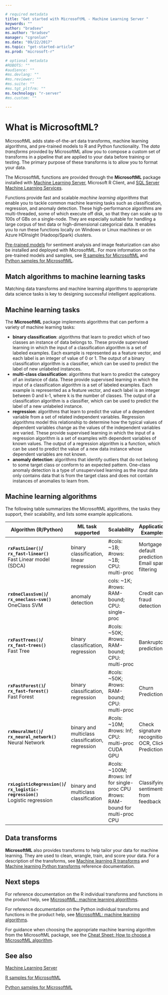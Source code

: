 ```yaml
---

# required metadata
title: "Get started with MicrosoftML - Machine Learning Server "
keywords: ""
author: "bradsev"
ms.author: "bradsev"
manager: "cgronlun"
ms.date: "09/22/2017"
ms.topic: "get-started-article"
ms.prod: "microsoft-r"

# optional metadata
#ROBOTS: ""
#audience: ""
#ms.devlang: ""
#ms.reviewer: ""
#ms.suite: ""
#ms.tgt_pltfrm: ""
ms.technology: "r-server"
#ms.custom: ""

---
```


# What is MicrosoftML?

MicrosoftML adds state-of-the-art data transforms, machine learning algorithms, and pre-trained models to R and Python functionality. The *data transforms* provided by MicrosoftML allow you to compose a custom set of transforms in a pipeline that are applied to your data before training or testing. The primary purpose of these transforms is to allow you to format your data. 

The MicrosoftML functions are provided through the **MicrosoftML** package installed with [Machine Learning Server](../what-is-machine-learning-server.md), Microsoft R Client, and [SQL Server Machine Learning Services](https://docs.microsoft.com/sql/advanced-analytics/getting-started-with-machine-learning-services).

Functions provide fast and scalable *machine learning algorithms* that enable you to tackle common machine learning tasks such as classification, regression, and anomaly detection. These high-performance algorithms are multi-threaded, some of which execute off disk, so that they can scale up to 100s of GBs on a single-node. They are especially suitable for handling a large corpus of text data or high-dimensional categorical data. It enables you to run these functions locally on Windows or Linux machines or on Azure HDInsight (Hadoop/Spark) clusters.

[Pre-trained models](../install/microsoftml-install-pretrained-models.md) for sentiment analysis and image featurization can also be installed and deployed with MicrosoftML. For more information on the pre-trained models and samples, see [R samples for MicrosoftML](sample-microsoftml.md) and [Python samples for MicrosoftML](../python/samples-microsoftml-python.md).

## Match algorithms to machine learning tasks

Matching data transforms and machine learning algorithms to appropriate data science tasks is key to designing successful intelligent applications.

## Machine learning tasks

The **MicrosoftML** package implements algorithms that can perform a variety of machine learning tasks:

- **binary classification**: algorithms that learn to predict which of two classes an instance of data belongs to. These provide supervised learning in which the input of a classification algorithm is a set of labeled examples. Each example is represented as a feature vector, and each label is an integer of value of 0 or 1. The output of a binary classification algorithm is a classifier, which can be used to predict the label of new unlabeled instances.
- **multi-class classification**: algorithms that learn to predict the category of an instance of data. These provide supervised learning in which the input of a classification algorithm is a set of labeled examples. Each example is represented as a feature vector, and each label is an integer between 0 and k-1, where k is the number of classes. The output of a classification algorithm is a classifier, which can be used to predict the label of a new unlabeled instance.
- **regression**: algorithms that learn to predict the value of a dependent variable from a set of related independent variables. Regression algorithms model this relationship to determine how the typical values of dependent variables change as the values of the independent variables are varied. These provide supervised learning in which the input of a regression algorithm is a set of examples with dependent variables of known values. The output of a regression algorithm is a function, which can be used to predict the value of a new data instance whose dependent variables are not known.
- **anomaly detection**: algorithms that identify outliers that do not belong to some target class or conform to an expected pattern. One-class anomaly detection is a type of unsupervised learning as the input data only contains data that is from the target class and does not contain instances of anomalies to learn from.

## Machine learning algorithms

The following table summarizes the MicrosoftML algorithms, the tasks they support, their scalability, and lists some example applications.

Algorithm (R/Python) | ML task supported | Scalability | Application Examples
--------- | ----------------- | ------------ | -----------
**`rxFastLiner()`/<br>`rx_fast-linear()`** <br>Fast Linear model <br>(SDCA) |  binary classification, linear regression | #cols: ~1B;<br> #rows: ~1B;<br> CPU: multi-proc | Mortgage default prediction, Email spam filtering
**`rxOneClassSvm()`/<br>`rx_oneclass-svm()`** <br>OneClass SVM | anomaly detection | cols: ~1K;<br> #rows: RAM-bound;<br> CPU: single-proc | Credit card fraud detection
**`rxFastTrees()`/<br>`rx_fast-trees()`** <br>Fast Tree | binary classification, regression | #cols: ~50K;<br> #rows: RAM-bound;<br> CPU: multi-proc | Bankruptcy prediction
**`rxFastForest()`/<br>`rx_fast-forest()`** <br>Fast Forest | binary classification, regression | #cols: ~50K;<br> #rows: RAM-bound;<br> CPU: multi-proc | Churn Prediction
**`rxNeuralNet()`/<br>`rx_neural_network()`** <br>Neural Network | binary and multiclass classification, regression | #cols: ~10M;<br> #rows: Inf;<br> CPU: multi-proc CUDA GPU | Check signature recognition, OCR, Click Prediction
**`rxLogisticRegression()`/<br>`rx_logistic-regression()`** <br>Logistic regression | binary and multiclass classification |#cols: ~100M; <br>#rows: Inf for single-proc CPU<br> #rows: RAM-bound for multi-proc CPU| Classifying sentiments from feedback

## Data transforms

**MicrosoftML** also provides transforms to help tailor your data for machine learning. They are used to clean, wrangle, train, and score your data. For a description of the transforms, see [Machine learning R transforms](~/r-reference/microsoftml/microsoftml-package.md#ml-transforms) and [Machine learning Python transforms](~/python-reference/microsoftml/microsoftml-package.md#ml-transforms) reference documentation.


## Next steps

For reference documentation on the R individual transforms and functions in the product help, see [MicrosoftML: machine learning algorithms](../r-reference/microsoftml/microsoftml-package.md).

For reference documentation on the Python individual transforms and functions in the product help, see [MicrosoftML: machine learning algorithms](../python-reference/microsoftml/microsoftml-package.md).

For guidance when choosing the appropriate machine learning algorithm from the MicrosoftML package, see the [Cheat Sheet: How to choose a MicrosoftML algorithm](how-to-choose-microsoftml-algorithms-cheatsheet.md).

## See also

[Machine Learning Server](../what-is-machine-learning-server.md)   

[R samples for MicrosoftML](sample-microsoftml.md)

[Python samples for MicrosoftML](../python/samples-microsoftml-python.md) 